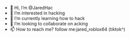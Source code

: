 - 👋 Hi, I’m @JaredHac
- 👀 I’m interested in hacking
- 🌱 I’m currently learning how to hack
- 💞️ I’m looking to collaborate on acking
- 📫 How to reach me? follow me:jared_roblox64 (tiktok^)

<!---
JaredHac/JaredHac is a ✨ special ✨ repository because its `README.md` (this file) appears on your GitHub profile.
You can click the Preview link to take a look at your changes.
--->
